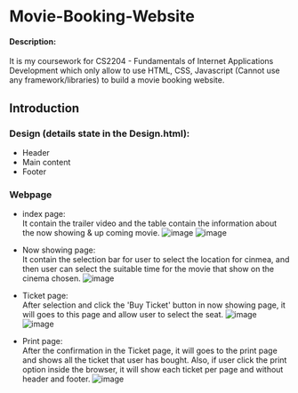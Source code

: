 # Movie-Booking-Website

#### Description:
It is my coursework for CS2204 - Fundamentals of Internet Applications Development which only allow to use HTML, CSS, Javascript (Cannot use any framework/libraries) to build a movie booking website.

## Introduction

### Design (details state in the Design.html):
- Header
- Main content
- Footer

### Webpage 
- index page: <br>
It contain the trailer video and the table contain the information about the now showing & up coming movie.
![image](https://user-images.githubusercontent.com/78290169/168427427-187705b4-c121-49c4-a015-24ceb8ef7bbc.png)
![image](https://user-images.githubusercontent.com/78290169/168427440-6484157e-3668-4c2c-99ce-35b2cf7b17a7.png)

- Now showing page: <br>
It contain the selection bar for user to select the location for cinmea, and then user can select the suitable time for the movie that show on the cinema chosen.
![image](https://user-images.githubusercontent.com/78290169/168427522-d2a79f53-dde0-4256-97ac-c9c5f6c5b461.png)

- Ticket page: <br>
After selection and click the 'Buy Ticket' button in now showing page, it will goes to this page and allow user to select the seat.
![image](https://user-images.githubusercontent.com/78290169/168427575-9d3a78e0-f410-4e41-bdbf-f6c6f04735dc.png)
![image](https://user-images.githubusercontent.com/78290169/168427583-e559a05c-9307-46e5-84e8-4a71462fa6e1.png)

- Print page: <br>
After the confirmation in the Ticket page, it will goes to the print page and shows all the ticket that user has bought. Also, if user click the print option inside the browser, it will show each ticket per page and without header and footer.
![image](https://user-images.githubusercontent.com/78290169/168427613-b29e60f6-ab88-4e48-88ef-c7d570195070.png)
